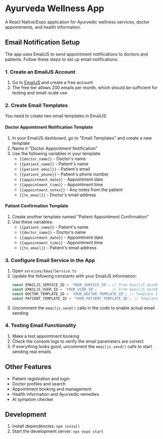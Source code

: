 # Ayurveda Wellness App

A React Native/Expo application for Ayurvedic wellness services, doctor appointments, and health information.

## Email Notification Setup

The app uses EmailJS to send appointment notifications to doctors and patients. Follow these steps to set up email notifications:

### 1. Create an EmailJS Account

1. Go to [EmailJS](https://www.emailjs.com/) and create a free account
2. The free tier allows 200 emails per month, which should be sufficient for testing and small-scale use

### 2. Create Email Templates

You need to create two email templates in EmailJS:

#### Doctor Appointment Notification Template

1. In your EmailJS dashboard, go to "Email Templates" and create a new template
2. Name it "Doctor Appointment Notification"
3. Use the following variables in your template:
   - `{{doctor_name}}` - Doctor's name
   - `{{patient_name}}` - Patient's name
   - `{{patient_email}}` - Patient's email
   - `{{patient_phone}}` - Patient's phone number
   - `{{appointment_date}}` - Appointment date
   - `{{appointment_time}}` - Appointment time
   - `{{appointment_notes}}` - Any notes from the patient
   - `{{to_email}}` - Doctor's email address

#### Patient Confirmation Template

1. Create another template named "Patient Appointment Confirmation"
2. Use these variables:
   - `{{patient_name}}` - Patient's name
   - `{{doctor_name}}` - Doctor's name
   - `{{appointment_date}}` - Appointment date
   - `{{appointment_time}}` - Appointment time
   - `{{to_email}}` - Patient's email address

### 3. Configure Email Service in the App

1. Open `services/EmailService.ts`
2. Update the following constants with your EmailJS information:
   ```typescript
   const EMAILJS_SERVICE_ID = 'YOUR_SERVICE_ID'; // From EmailJS dashboard
   const EMAILJS_USER_ID = 'YOUR_USER_ID';       // From EmailJS dashboard
   const DOCTOR_TEMPLATE_ID = 'YOUR_DOCTOR_TEMPLATE_ID'; // Template ID for doctor notifications
   const PATIENT_TEMPLATE_ID = 'YOUR_PATIENT_TEMPLATE_ID'; // Template ID for patient confirmations
   ```
3. Uncomment the `emailjs.send()` calls in the code to enable actual email sending

### 4. Testing Email Functionality

1. Make a test appointment booking
2. Check the console logs to verify the email parameters are correct
3. If everything looks good, uncomment the `emailjs.send()` calls to start sending real emails

## Other Features

- Patient registration and login
- Doctor profiles and search
- Appointment booking and management
- Health information and Ayurvedic remedies
- AI symptom checker

## Development

1. Install dependencies: `npm install`
2. Start the development server: `npx expo start` 